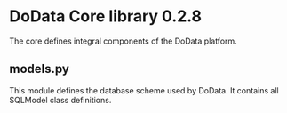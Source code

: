 # DoData Core library 0.2.8

The core defines integral components of the DoData platform.

## models.py

This module defines the database scheme used by DoData. It contains all SQLModel class definitions.
